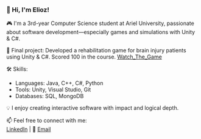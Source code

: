 ### 👋 Hi, I'm Elioz!

🎮 I'm a 3rd-year Computer Science student at Ariel University, passionate about software development—especially games and simulations with Unity & C#.

🧠 Final project: Developed a rehabilitation game for brain injury patients using Unity & C#. Scored 100 in the course. [Watch_The_Game](https://github.com/Eliozk/The_Rise_Of_The_King_Game) 

🛠️ Skills:
- Languages: Java, C++, C#, Python
- Tools: Unity, Visual Studio, Git
- Databases: SQL, MongoDB

💡 I enjoy creating interactive software with impact and logical depth.

📫 Feel free to connect with me:  
[LinkedIn](https://www.linkedin.com/in/elioz-kolani) | 📩 [Email](mailto:kolanielioz@gmail.com)

